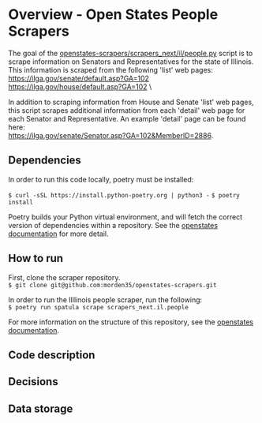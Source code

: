 # Overview - Open States People Scrapers

The goal of the [openstates-scrapers/scrapers_next/il/people.py](https://github.com/morden35/openstates-scrapers/blob/il_people_example/scrapers_next/il/people.py) script is to scrape information on Senators and Representatives for the state of Illinois. This information is scraped from the following 'list' web pages:\
https://ilga.gov/senate/default.asp?GA=102 \
https://ilga.gov/house/default.asp?GA=102 \

In addition to scraping information from House and Senate 'list' web pages, this script scrapes additional information from each 'detail' web page for each Senator and Representative. An example 'detail' page can be found here:\
https://ilga.gov/senate/Senator.asp?GA=102&MemberID=2886.

## Dependencies

In order to run this code locally, poetry must be installed:

`$ curl -sSL https://install.python-poetry.org | python3 -`
`$ poetry install`

Poetry builds your Python virtual environment, and will fetch the correct version of dependencies within a repository. See the [openstates documentation](https://docs.openstates.org/contributing/#poetry) for more detail.

## How to run

First, clone the scraper repository. \
`$ git clone git@github.com:morden35/openstates-scrapers.git`

In order to run the Illlinois people scraper, run the following: \
`$ poetry run spatula scrape scrapers_next.il.people`

For more information on the structure of this repository, see the [openstates documentation](https://docs.openstates.org/contributing/scrapers/).

## Code description

## Decisions

## Data storage

